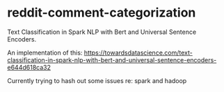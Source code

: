 # reddit-comment-categorization
Text Classification in Spark NLP with Bert and Universal Sentence Encoders.

An implementation of this: https://towardsdatascience.com/text-classification-in-spark-nlp-with-bert-and-universal-sentence-encoders-e644d618ca32

Currently trying to hash out some issues re: spark and hadoop
